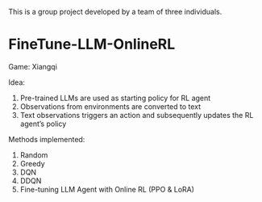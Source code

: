 This is a group project developed by a team of three individuals.

# FineTune-LLM-OnlineRL

Game: Xiangqi

Idea: 
1) Pre-trained LLMs are used as starting policy for RL agent
2) Observations from environments are converted to text
3) Text observations triggers an action and subsequently updates the RL agent’s policy

Methods implemented:
1) Random 
2) Greedy 
3) DQN
4) DDQN
5) Fine-tuning LLM Agent with Online RL (PPO & LoRA)




